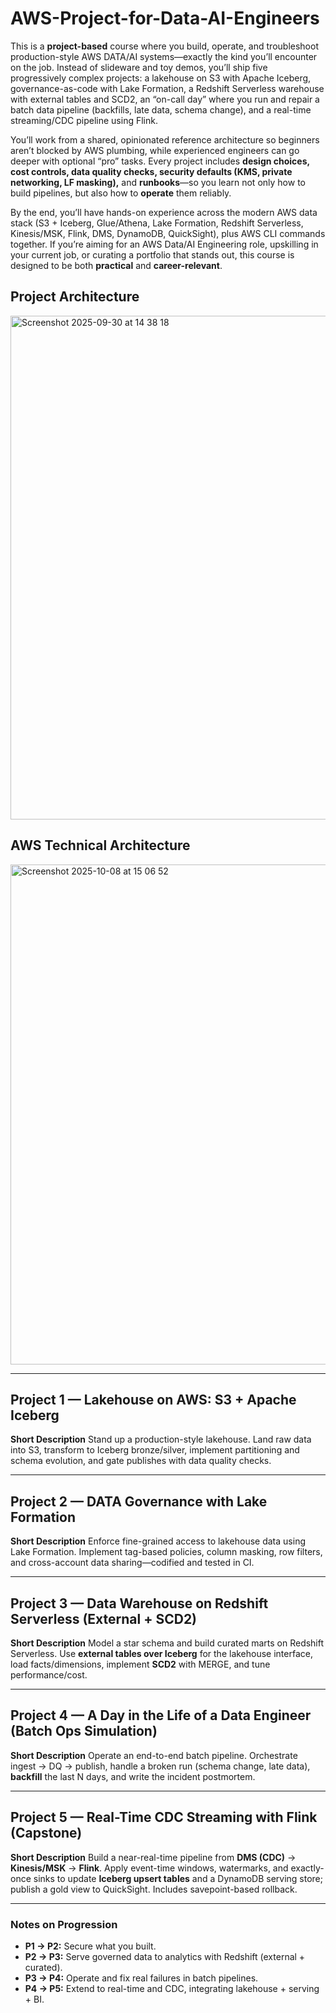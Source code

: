 # AWS-Project-for-Data-AI-Engineers

This is a **project-based** course where you build, operate, and troubleshoot production-style AWS DATA/AI systems—exactly the kind you’ll encounter on the job. Instead of slideware and toy demos, you’ll ship five progressively complex projects: a lakehouse on S3 with Apache Iceberg, governance-as-code with Lake Formation, a Redshift Serverless warehouse with external tables and SCD2, an “on-call day” where you run and repair a batch data pipeline (backfills, late data, schema change), and a real-time streaming/CDC pipeline using Flink.

You’ll work from a shared, opinionated reference architecture so beginners aren’t blocked by AWS plumbing, while experienced engineers can go deeper with optional “pro” tasks. Every project includes **design choices, cost controls, data quality checks, security defaults (KMS, private networking, LF masking),** and **runbooks**—so you learn not only how to build pipelines, but also how to **operate** them reliably.

By the end, you’ll have hands-on experience across the modern AWS data stack (S3 + Iceberg, Glue/Athena, Lake Formation, Redshift Serverless, Kinesis/MSK, Flink, DMS, DynamoDB, QuickSight), plus AWS CLI commands together. If you’re aiming for an AWS Data/AI Engineering role, upskilling in your current job, or curating a portfolio that stands out, this course is designed to be both **practical** and **career-relevant**.

## Project Architecture

<img width="1432" height="806" alt="Screenshot 2025-09-30 at 14 38 18" src="https://github.com/user-attachments/assets/d752fe27-4c8c-4e84-ab79-1afa815891b9" />

## AWS Technical Architecture

<img width="1434" height="800" alt="Screenshot 2025-10-08 at 15 06 52" src="https://github.com/user-attachments/assets/0338e035-82c6-4139-88a1-e9616b04123a" />

---

## Project 1 — Lakehouse on AWS: S3 + Apache Iceberg

**Short Description**
Stand up a production-style lakehouse. Land raw data into S3, transform to Iceberg bronze/silver, implement partitioning and schema evolution, and gate publishes with data quality checks.

---

## Project 2 — DATA Governance with Lake Formation

**Short Description**
Enforce fine-grained access to lakehouse data using Lake Formation. Implement tag-based policies, column masking, row filters, and cross-account data sharing—codified and tested in CI.

---

## Project 3 — Data Warehouse on Redshift Serverless (External + SCD2)

**Short Description**
Model a star schema and build curated marts on Redshift Serverless. Use **external tables over Iceberg** for the lakehouse interface, load facts/dimensions, implement **SCD2** with MERGE, and tune performance/cost.

---

## Project 4 — A Day in the Life of a Data Engineer (Batch Ops Simulation)

**Short Description**
Operate an end-to-end batch pipeline. Orchestrate ingest → DQ → publish, handle a broken run (schema change, late data), **backfill** the last N days, and write the incident postmortem.

---

## Project 5 — Real-Time CDC Streaming with Flink (Capstone)

**Short Description**
Build a near-real-time pipeline from **DMS (CDC)** → **Kinesis/MSK** → **Flink**. Apply event-time windows, watermarks, and exactly-once sinks to update **Iceberg upsert tables** and a DynamoDB serving store; publish a gold view to QuickSight. Includes savepoint-based rollback.


---

### Notes on Progression

* **P1 → P2:** Secure what you built.
* **P2 → P3:** Serve governed data to analytics with Redshift (external + curated).
* **P3 → P4:** Operate and fix real failures in batch pipelines.
* **P4 → P5:** Extend to real-time and CDC, integrating lakehouse + serving + BI.

